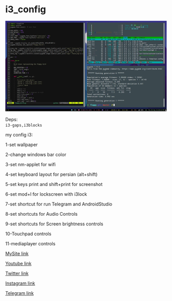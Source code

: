 # i3_config


![Alt text](https://raw.githubusercontent.com/kiahamedi/i3_config/master/screenshot_i3.jpg "Optional title")

Deps:</br>
`i3-gaps,i3blocks` </br>

my config i3:

1-set wallpaper

2-change windows bar color

3-set nm-applet for wifi

4-set keyboard layout for persian (alt+shift)

5-set keys print and shift+print for screenshot

6-set mod+l for lockscreen with i3lock

7-set shortcut for run Telegram and AndroidStudio

8-set shortcuts for Audio Controls

9-set shortcuts for Screen brightness controls

10-Touchpad controls

11-mediaplayer controls

[MySite link](http://kiahamedi.ir/)

[Youtube link](https://www.youtube.com/channel/UCT-rXauwXiJ1yGrZNXzLrWQ)

[Twitter link](https://twitter.com/kia_arta97)

[Instagram link](https://www.instagram.com/kia.hamediii/)

[Telegram link](https://telegram.me/happy722)
